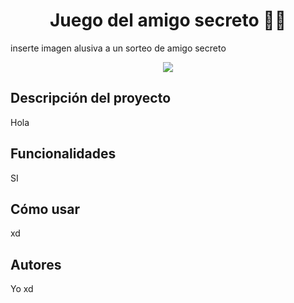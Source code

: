 <h1 align="center"> Juego del amigo secreto 🫣🎁 </h1>
inserte imagen alusiva a un sorteo de amigo secreto

<p align="center">
  <img src="https://img.shields.io/badge/STATUS-EN%20DESAROLLO-green">
</p>

## Descripción del proyecto
Hola

## Funcionalidades
SI

## Cómo usar
xd

## Autores
Yo xd
